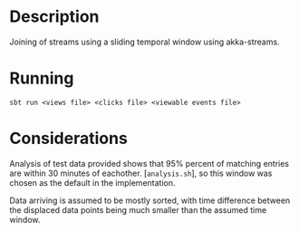 # Description

Joining of streams using a sliding temporal window using akka-streams.

# Running

`sbt run <views file> <clicks file> <viewable events file>`

# Considerations

Analysis of test data provided shows that 95% percent of matching entries
are within 30 minutes of eachother. [`analysis.sh`], so this window was chosen
as the default in the implementation.

Data arriving is assumed to be mostly sorted, with time difference between
the displaced data points being much smaller than the assumed time window.
